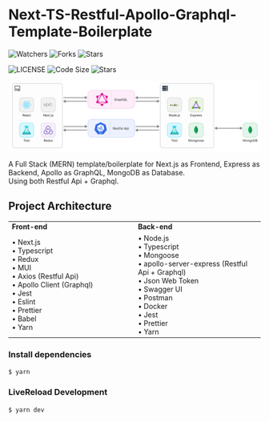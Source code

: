# Next-TS-Restful-Apollo-Graphql-Template-Boilerplate

![Watchers](https://img.shields.io/github/watchers/Qiming-Liu/Next-TS-Restful-Apollo-Graphql-Template-Boilerplate?style=social)
![Forks](https://img.shields.io/github/forks/Qiming-Liu/Next-TS-Restful-Apollo-Graphql-Template-Boilerplate?style=social)
![Stars](https://img.shields.io/github/stars/Qiming-Liu/Next-TS-Restful-Apollo-Graphql-Template-Boilerplate?style=social)

![LICENSE](https://img.shields.io/github/license/Qiming-Liu/Next-TS-Restful-Apollo-Graphql-Template-Boilerplate)
![Code Size](https://img.shields.io/github/languages/code-size/Qiming-Liu/Next-TS-Restful-Apollo-Graphql-Template-Boilerplate)
![Stars](https://img.shields.io/github/commit-activity/y/Qiming-Liu/Next-TS-Restful-Apollo-Graphql-Template-Boilerplate)

<p align="center"><img src="./public/architecture.png"></p>

A Full Stack (MERN) template/boilerplate for Next.js as Frontend, Express as Backend, Apollo as GraphQL, MongoDB as Database.  
Using both Restful Api + Graphql.  
## Project Architecture

<table align="center" border=0>
   <tr>
      <td width="500"><b>Front-end</b></td>
      <td width="500"><b>Back-end</b></td>
   </tr>
   <tr>
      <td>
         • Next.js<br>
         • Typescript<br>
         • Redux<br>
         • MUI<br>
         • Axios (Restful Api)<br>
         • Apollo Client (Graphql)<br>
         • Jest<br>
         • Eslint<br>
         • Prettier<br>
         • Babel<br>
         • Yarn<br>
      </td>
      <td>
         • Node.js<br>
         • Typescript<br>
         • Mongoose<br>
         • apollo-server-express (Restful Api + Graphql)<br>
         • Json Web Token<br>
         • Swagger UI<br>
         • Postman<br>
         • Docker<br>
         • Jest<br>
         • Prettier<br>
         • Yarn<br>
      </td>
   </tr>
</table>

### Install dependencies

```shell
$ yarn
```

### LiveReload Development

```shell
$ yarn dev
```
